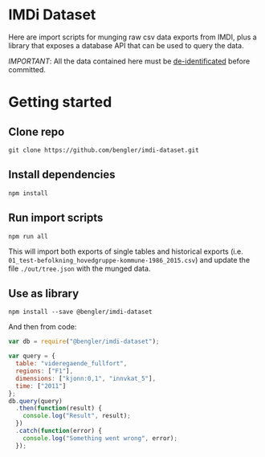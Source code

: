 # IMDi Dataset

Here are import scripts for munging raw csv data exports from IMDI, plus a library that exposes a database API that can be used to query the data. 

*IMPORTANT*: All the data contained here must be [de-identificated](http://en.wikipedia.org/wiki/De-identification) before committed.

# Getting started

## Clone repo

    git clone https://github.com/bengler/imdi-dataset.git

## Install dependencies

    npm install

## Run import scripts

    npm run all

This will import both exports of single tables and historical exports (i.e. `01_test-befolkning_hovedgruppe-kommune-1986_2015.csv`) and update the file `./out/tree.json` with the munged data.

## Use as library

    npm install --save @bengler/imdi-dataset

And then from code:

```js
var db = require("@bengler/imdi-dataset");

var query = {
  table: "videregaende_fullfort",
  regions: ["F1"],
  dimensions: ["kjonn:0,1", "innvkat_5"],
  time: ["2011"]
};
db.query(query)
  .then(function(result) {
    console.log("Result", result);
  })
  .catch(function(error) {
    console.log("Something went wrong", error);
  });
  ```
